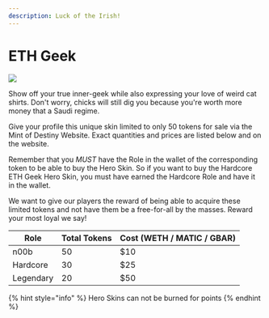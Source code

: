 ```yaml
---
description: Luck of the Irish!
---
```


# ETH Geek

![](../../.gitbook/assets/skin-eth\_geek.jpg)

Show off your true inner-geek while also expressing your love of weird cat shirts. Don't worry, chicks will still dig you because you're worth more money that a Saudi regime.

Give your profile this unique skin limited to only 50 tokens for sale via the Mint of Destiny Website. Exact quantities and prices are listed below and on the website.

Remember that you _MUST_ have the Role in the wallet of the corresponding token to be able to buy the Hero Skin. So if you want to buy the Hardcore ETH Geek Hero Skin, you must have earned the Hardcore Role and have it in the wallet.

We want to give our players the reward of being able to acquire these limited tokens and not have them be a free-for-all by the masses. Reward your most loyal we say!

| Role      | Total Tokens | Cost (WETH / MATIC / GBAR) |
| --------- | ------------ | -------------------------- |
| n00b      | 50           | $10                        |
| Hardcore  | 30           | $25                        |
| Legendary | 20           | $50                        |

{% hint style="info" %}
Hero Skins can not be burned for points
{% endhint %}

